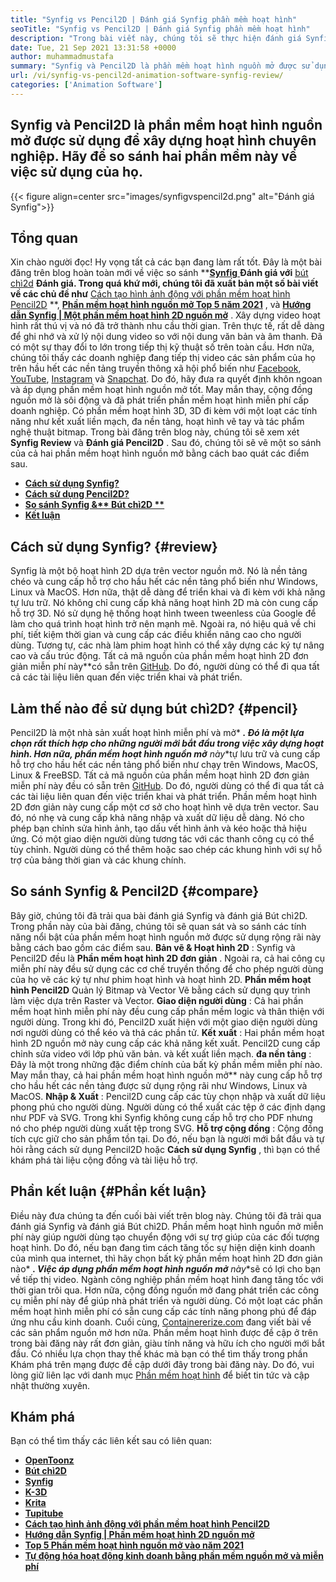 ```yaml
---
title: "Synfig vs Pencil2D | Đánh giá Synfig phần mềm hoạt hình" 
seoTitle: "Synfig vs Pencil2D | Đánh giá Synfig phần mềm hoạt hình" 
description: "Trong bài viết này, chúng tôi sẽ thực hiện đánh giá Synfig so với đánh giá Pencil2D. Cả hai đều là phần mềm hoạt hình nguồn mở hàng đầu đều tự lưu trữ và làm giàu." 
date: Tue, 21 Sep 2021 13:31:58 +0000
author: muhammadmustafa
summary: "Synfig và Pencil2D là phần mềm hoạt hình nguồn mở được sử dụng để xây dựng hoạt hình chuyên nghiệp. Hãy so sánh hai phần mềm này về việc sử dụng của họ." 
url: /vi/synfig-vs-pencil2d-animation-software-synfig-review/
categories: ['Animation Software']
---
```


## Synfig và Pencil2D là phần mềm hoạt hình nguồn mở được sử dụng để xây dựng hoạt hình chuyên nghiệp. Hãy để so sánh hai phần mềm này về việc sử dụng của họ.

{{< figure align=center src="images/synfigvspencil2d.png" alt="Đánh giá Synfig">}}


## Tổng quan
Xin chào người đọc! Hy vọng tất cả các bạn đang làm rất tốt. Đây là một bài đăng trên blog hoàn toàn mới về việc so sánh  **[**Synfig** ][1] **Đánh giá với** [bút chì2d][2] **Đánh giá. Trong quá khứ mới, chúng tôi đã xuất bản một số bài viết về các chủ đề như** [Cách tạo hình ảnh động với phần mềm hoạt hình Pencil2D][3] **, **[Phần mềm hoạt hình nguồn mở Top 5 năm 2021][4]**  , và **[Hướng dẫn Synfig | Một phần mềm hoạt hình 2D nguồn mở][5]**  . Xây dựng video hoạt hình rất thú vị và nó đã trở thành nhu cầu thời gian. Trên thực tế, rất dễ dàng để ghi nhớ và xử lý nội dung video so với nội dung văn bản và âm thanh. Đã có một sự thay đổi to lớn trong tiếp thị kỹ thuật số trên toàn cầu. Hơn nữa, chúng tôi thấy các doanh nghiệp đang tiếp thị video các sản phẩm của họ trên hầu hết các nền tảng truyền thông xã hội phổ biến như [Facebook][6], [YouTube][7], [Instagram][8] và [Snapchat][9].
Do đó, hãy đưa ra quyết định khôn ngoan và áp dụng phần mềm hoạt hình nguồn mở tốt. May mắn thay, cộng đồng nguồn mở là sôi động và đã phát triển phần mềm hoạt hình miễn phí cấp doanh nghiệp. Có phần mềm hoạt hình 3D, 3D đi kèm với một loạt các tính năng như kết xuất liền mạch, đa nền tảng, hoạt hình vẽ tay và tác phẩm nghệ thuật bitmap. Trong bài đăng trên blog này, chúng tôi sẽ xem xét  **Synfig Review** và **Đánh giá Pencil2D**  . Sau đó, chúng tôi sẽ vẽ một so sánh của cả hai phần mềm hoạt hình nguồn mở bằng cách bao quát các điểm sau.
*  **[Cách sử dụng Synfig?][10]**  
*  **[Cách sử dụng Pencil2D?][11]**  
*  **[So sánh Synfig &** Bút chì2D **][12]**  
*  **[Kết luận][13]**  

##  **Cách sử dụng Synfig?**  {#review}

Synfig là một bộ hoạt hình 2D dựa trên vector nguồn mở. Nó là nền tảng chéo và cung cấp hỗ trợ cho hầu hết các nền tảng phổ biến như Windows, Linux và MacOS. Hơn nữa, thật dễ dàng để triển khai và đi kèm với khả năng tự lưu trữ. Nó không chỉ cung cấp khả năng hoạt hình 2D mà còn cung cấp hỗ trợ 3D. Nó sử dụng hệ thống hoạt hình tween tweenless của Google để làm cho quá trình hoạt hình trở nên mạnh mẽ. Ngoài ra, nó hiệu quả về chi phí, tiết kiệm thời gian và cung cấp các điều khiển nâng cao cho người dùng. Tương tự, các nhà làm phim hoạt hình có thể xây dựng các ký tự nâng cao và cấu trúc động. Tất cả mã nguồn của phần mềm hoạt hình 2D đơn giản miễn phí này**có sẵn trên [GitHub][14]. Do đó, người dùng có thể đi qua tất cả các tài liệu liên quan đến việc triển khai và phát triển.

## Làm thế nào để sử dụng bút chì2D? {#pencil}

Pencil2D là một nhà sản xuất hoạt hình miễn phí và mở*  ***. Đó là một lựa chọn rất thích hợp cho những người mới bắt đầu trong việc xây dựng hoạt hình. Hơn nữa, phần mềm hoạt hình nguồn mở**  này**tự lưu trữ và cung cấp hỗ trợ cho hầu hết các nền tảng phổ biến như chạy trên Windows, MacOS, Linux & FreeBSD. Tất cả mã nguồn của phần mềm hoạt hình 2D đơn giản miễn phí này đều có sẵn trên [GitHub][15]. Do đó, người dùng có thể đi qua tất cả các tài liệu liên quan đến việc triển khai và phát triển. Phần mềm hoạt hình 2D đơn giản này cung cấp một cơ sở cho hoạt hình vẽ dựa trên vector. Sau đó, nó nhẹ và cung cấp khả năng nhập và xuất dữ liệu dễ dàng. Nó cho phép bạn chỉnh sửa hình ảnh, tạo dấu vết hình ảnh và kéo hoặc thả hiệu ứng. Có một giao diện người dùng tương tác với các thanh công cụ có thể tùy chỉnh. Người dùng có thể thêm hoặc sao chép các khung hình với sự hỗ trợ của bảng thời gian và các khung chính.

## So sánh Synfig & Pencil2D {#compare}

Bây giờ, chúng tôi đã trải qua bài đánh giá Synfig và đánh giá Bút chì2D. Trong phần này của bài đăng, chúng tôi sẽ quan sát và so sánh các tính năng nổi bật của phần mềm hoạt hình nguồn mở được sử dụng rộng rãi này bằng cách bao gồm các điểm sau.
 **Bản vẽ & Hoạt hình 2D** : Synfig và Pencil2D đều là **Phần mềm hoạt hình 2D đơn giản** . Ngoài ra, cả hai công cụ miễn phí này đều sử dụng các cơ chế truyền thống để cho phép người dùng của họ vẽ các ký tự như phim hoạt hình và hoạt hình 2D. **Phần mềm hoạt hình Pencil2D** Quản lý Bitmap và Vector Vẽ bằng cách sử dụng quy trình làm việc dựa trên Raster và Vector.
 **Giao diện người dùng** : Cả hai phần mềm hoạt hình miễn phí này đều cung cấp phần mềm logic và thân thiện với người dùng. Trong khi đó, Pencil2D xuất hiện với một giao diện người dùng nơi người dùng có thể kéo và thả các phần tử.
 **Kết xuất** : Hai phần mềm hoạt hình 2D nguồn mở này cung cấp các khả năng kết xuất. Pencil2D cung cấp chỉnh sửa video với lớp phủ văn bản. và kết xuất liền mạch.
 **đa nền tảng** : Đây là một trong những đặc điểm chính của bất kỳ phần mềm miễn phí nào. May mắn thay, cả hai phần mềm hoạt hình nguồn mở** này cung cấp hỗ trợ cho hầu hết các nền tảng được sử dụng rộng rãi như Windows, Linux và MacOS.
 **Nhập & Xuất** : Pencil2D cung cấp các tùy chọn nhập và xuất dữ liệu phong phú cho người dùng. Người dùng có thể xuất các tệp ở các định dạng như PDF và SVG. Trong khi Synfig không cung cấp hỗ trợ cho PDF nhưng nó cho phép người dùng xuất tệp trong SVG.
 **Hỗ trợ cộng đồng** : Cộng đồng tích cực giữ cho sản phẩm tồn tại. Do đó, nếu bạn là người mới bắt đầu và tự hỏi rằng cách sử dụng Pencil2D hoặc **Cách sử dụng Synfig** , thì bạn có thể khám phá tài liệu cộng đồng và tài liệu hỗ trợ.

## Phần kết luận {#Phần kết luận}

Điều này đưa chúng ta đến cuối bài viết trên blog này. Chúng tôi đã trải qua đánh giá Synfig và đánh giá Bút chì2D. Phần mềm hoạt hình nguồn mở miễn phí này giúp người dùng tạo chuyển động với sự trợ giúp của các đối tượng hoạt hình. Do đó, nếu bạn đang tìm cách tăng tốc sự hiện diện kinh doanh của mình qua internet, thì hãy chọn bất kỳ phần mềm hoạt hình 2D đơn giản nào*  ***. Việc áp dụng phần mềm hoạt hình nguồn mở**  này**sẽ có lợi cho bạn về tiếp thị video. Ngành công nghiệp phần mềm hoạt hình đang tăng tốc với thời gian trôi qua. Hơn nữa, cộng đồng nguồn mở đang phát triển các công cụ miễn phí này để giúp nhà phát triển và người dùng. Có một loạt các phần mềm hoạt hình miễn phí có sẵn cung cấp các tính năng phong phú để đáp ứng nhu cầu kinh doanh.
Cuối cùng, [Containererize.com][16] đang viết bài về các sản phẩm nguồn mở hơn nữa. Phần mềm hoạt hình được đề cập ở trên trong bài đăng này rất đơn giản, giàu tính năng và hữu ích cho người mới bắt đầu. Có nhiều lựa chọn thay thế khác mà bạn có thể tìm thấy trong phần Khám phá trên mạng được đề cập dưới đây trong bài đăng này. Do đó, vui lòng giữ liên lạc với danh mục [Phần mềm hoạt hình][17] để biết tin tức và cập nhật thường xuyên.

## Khám phá
Bạn có thể tìm thấy các liên kết sau có liên quan:
* [  **OpenToonz**  ][18]
*  **[Bút chì2D][2]**  
* [  **Synfig**  ][1]
*  **[K-3D][19]**  
*  **[Krita][20]**  
*  **[Tupitube][21]**  
*  **[Cách tạo hình ảnh động với phần mềm hoạt hình Pencil2D][3]**  
*  **[Hướng dẫn Synfig | Phần mềm hoạt hình 2D nguồn mở][5]**  
*  **[Top 5 Phần mềm hoạt hình nguồn mở vào năm 2021][4]**  
*  **[Tự động hóa hoạt động kinh doanh bằng phần mềm nguồn mở và miễn phí][22]**  



[1]: https://products.containerize.com/animation-software/synfig/
[2]: https://products.containerize.com/animation-software/pencil2d/
[3]: https://blog.containerize.com/animation-software/how-to-create-animations-with-pencil2d-animation-software/
[4]: https://blog.containerize.com/animation-software/top-5-open-source-animation-software-in-2021/
[5]: https://blog.containerize.com/animation-software/synfig-tutorial-an-open-source-2d-animation-software/
[6]: https://www.facebook.com/
[7]: https://www.youtube.com/
[8]: http://instagram.com/
[9]: https://www.snapchat.com/
[10]: #review
[11]: #pencil
[12]: #compare
[13]: #Conclusion
[14]: https://github.com/synfig/synfig
[15]: https://github.com/pencil2d/pencil
[16]: https://www.containerize.com/
[17]: https://products.containerize.com/animation-software/
[18]: https://products.containerize.com/animation-software/opentoonz/
[19]: https://products.containerize.com/animation-software/k3d/
[20]: https://products.containerize.com/animation-software/krita/
[21]: https://products.containerize.com/animation-software/tupitube/
[22]: https://blog.containerize.com/blogging/automate-business-operations-using-open-source-software/
